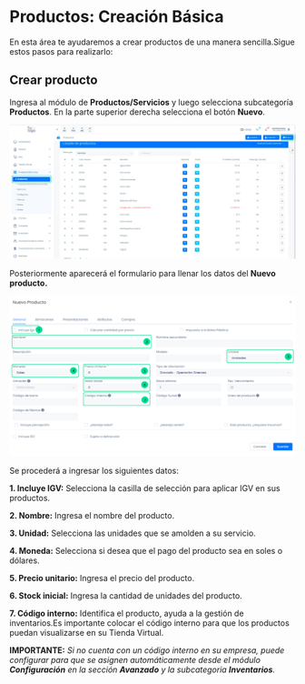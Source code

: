 # Productos: Creación Básica
En esta área te ayudaremos a crear productos de una manera sencilla.Sigue estos pasos para realizarlo:

## Crear producto
Ingresa al módulo de **Productos/Servicios** y luego selecciona subcategoría **Productos**. 
En la parte superior derecha selecciona el botón **Nuevo**.


![Alt text](img/Creacion-basica_01.jpg)

 Posteriormente aparecerá el formulario para llenar los datos del **Nuevo producto.**
 
 ![Alt text](img/Creacion-basica_02.jpg)

 Se procederá a ingresar los siguientes datos:

**1.  Incluye IGV:** Selecciona la casilla de selección para aplicar IGV en sus productos.

**2.  Nombre:** Ingresa el nombre del producto.

**3.  Unidad:** Selecciona las unidades que se amolden a su servicio.

**4.  Moneda:** Selecciona si desea que el pago del producto sea en soles o dólares.

**5.  Precio unitario:** Ingresa el precio del producto.

**6.  Stock inicial:** Ingresa la cantidad de unidades del producto.

**7.  Código interno:** Identifica el producto, ayuda a la gestión de inventarios.Es importante colocar el código interno para que los productos puedan visualizarse en su Tienda Virtual.

**IMPORTANTE:**
_Si no cuenta con un código interno en su empresa, puede configurar para que se asignen automáticamente desde el módulo **Configuración** en la sección **Avanzado** y la subcategoria **Inventarios**._